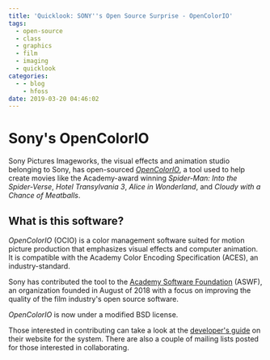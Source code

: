 ```yaml
---
title: 'Quicklook: SONY''s Open Source Surprise - OpenColorIO'
tags:
  - open-source
  - class
  - graphics
  - film
  - imaging
  - quicklook
categories:
  - - blog
    - hfoss
date: 2019-03-20 04:46:02
---
```



# Sony's OpenColorIO #

Sony Pictures Imageworks, the visual effects and animation studio belonging to Sony, has open-sourced *[OpenColorIO](http://opencolorio.org/)*, a tool used to help create movies like the Academy-award winning *Spider-Man: Into the Spider-Verse*, *Hotel Transylvania 3*, *Alice in Wonderland*, and *Cloudy with a Chance of Meatballs*. 

## What is this software? ##

*OpenColorIO* (OCIO) is a color management software suited for motion picture production that emphasizes visual effects and computer animation. It is compatible with the Academy Color Encoding Specification (ACES), an industry-standard. 

Sony has contributed the tool to the [Academy Software Foundation](https://www.aswf.io/) (ASWF), an organization founded in August of 2018 with a focus on improving the quality of the film industry's open source software.

*OpenColorIO* is now under a modified BSD license. 

Those interested in contributing can take a look at the [developer's guide](http://opencolorio.org/developers/index.html) on their website for the system. There are also a couple of mailing lists posted for those interested in collaborating.